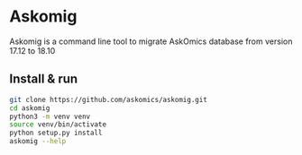 Askomig
========

Askomig is a command line tool to migrate AskOmics database from version 17.12 to 18.10

## Install & run

```bash
git clone https://github.com/askomics/askomig.git
cd askomig
python3 -m venv venv
source venv/bin/activate
python setup.py install
askomig --help
```
